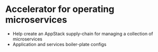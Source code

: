 # Accelerator for operating microservices

* Help create an AppStack supply-chain for managing a collection of microservices 
* Application and services boiler-plate configs
